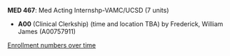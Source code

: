 **MED 467**: Med Acting Internshp-VAMC/UCSD (7 units)

- **A00** (Clinical Clerkship) (time and location TBA) by Frederick, William James (A00757911)

[Enrollment numbers over time](./MED467.tsv)
